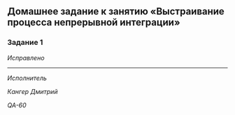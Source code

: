 ## Домашнее задание к занятию «Выстраивание процесса непрерывной интеграции»

### Задание 1

*Исправлено*

***




*Исполнитель*

*Кангер Дмитрий*

*QA-60*
